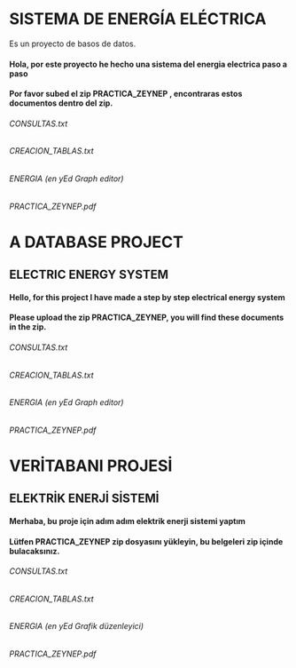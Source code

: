 # SISTEMA DE ENERGÍA ELÉCTRICA
Es un proyecto de basos de datos.
#### Hola, por este proyecto he hecho una sistema del energia electrica paso a paso
#### Por favor subed el zip PRACTICA_ZEYNEP , encontraras estos documentos dentro del zip.
###### CONSULTAS.txt
###### CREACION_TABLAS.txt
###### ENERGIA (en yEd Graph editor)
###### PRACTICA_ZEYNEP.pdf

# A DATABASE PROJECT
## ELECTRIC ENERGY SYSTEM
#### Hello, for this project I have made a step by step electrical energy system
#### Please upload the zip PRACTICA_ZEYNEP, you will find these documents in the zip.
###### CONSULTAS.txt
###### CREACION_TABLAS.txt
###### ENERGIA (en yEd Graph editor)
###### PRACTICA_ZEYNEP.pdf

# VERİTABANI PROJESİ
## ELEKTRİK ENERJİ SİSTEMİ
#### Merhaba, bu proje için adım adım elektrik enerji sistemi yaptım
#### Lütfen PRACTICA_ZEYNEP zip dosyasını yükleyin, bu belgeleri zip içinde bulacaksınız.
###### CONSULTAS.txt
###### CREACION_TABLAS.txt
###### ENERGIA (en yEd Grafik düzenleyici)
###### PRACTICA_ZEYNEP.pdf
